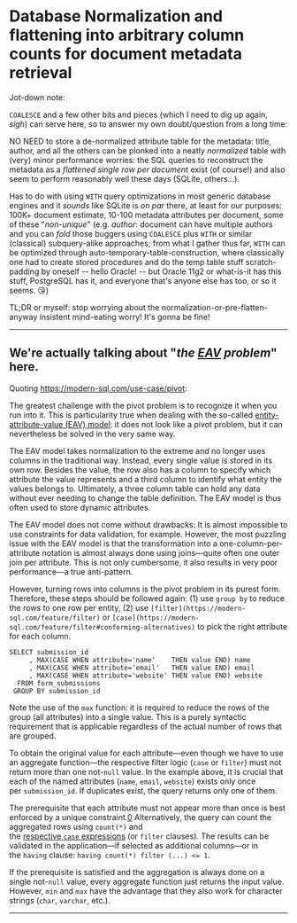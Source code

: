 # Database Normalization and flattening into arbitrary column counts for document metadata retrieval

Jot-down note:

`COALESCE` and a few other bits and pieces (which I need to dig up again, *sigh*) can serve here, so to answer my own doubt/question from a long time:

NO NEED to store a de-normalized attribute table for the metadata: title, author, and all the others can be plonked into a neatly *normalized* table with (very) minor performance worries: the SQL queries to reconstruct the metadata as a *flattened single row per document* exist (of course!) and also seem to perform reasonably well these days (SQLite, others...). 

Has to do with using `WITH` query optimizations in most generic database engines and it *sounds* like SQLite is *on par* there, at least for our purposes: 100K+ document estimate, 10-100 metadata attributes per document, some of these "*non-unique*" (e.g. *author*: document can have multiple authors and you can *fold* those buggers using `COALESCE` plus `WITH` or similar (classical) subquery-alike approaches; from what I gather thus far, `WITH` can be optimized through auto-temporary-table-construction, where classically one had to create stored procedures and do the temp table stuff scratch-padding by oneself -- hello Oracle! -- but Oracle 11g2 or what-is-it has this stuff, PostgreSQL has it, and everyone that's anyone else has too, or so it seems. 😘)

TL;DR or myself: stop worrying about the normalization-or-pre-flatten-anyway insistent mind-eating worry! It's gonna be fine!

--------------


## We're actually talking about "*the [EAV](https://en.wikipedia.org/wiki/Entity%E2%80%93attribute%E2%80%93value_model) problem*" here. 

Quoting https://modern-sql.com/use-case/pivot:
 
The greatest challenge with the pivot problem is to recognize it when you run into it. This is particularity true when dealing with the so-called [entity-attribute-value (EAV) model](https://en.wikipedia.org/wiki/Entity%E2%80%93attribute%E2%80%93value_model): it does not look like a pivot problem, but it can nevertheless be solved in the very same way.
 
The EAV model takes normalization to the extreme and no longer uses columns in the traditional way. Instead, every single value is stored in its own row. Besides the value, the row also has a column to specify which attribute the value represents and a third column to identify what entity the values belongs to. Ultimately, a three column table can hold any data without ever needing to change the table definition. The EAV model is thus often used to store dynamic attributes.
 
The EAV model does not come without drawbacks: It is almost impossible to use constraints for data validation, for example. However, the most puzzling issue with the EAV model is that the transformation into a one-column-per-attribute notation is almost always done using joins—quite often one outer join per attribute. This is not only cumbersome, it also results in very poor performance—a true anti-pattern.
 
However, turning rows into columns is the pivot problem in its purest form. Therefore, these steps should be followed again: (1) use `group by` to reduce the rows to one row per entity, (2) use `[filter](https://modern-sql.com/feature/filter)` or `[case](https://modern-sql.com/feature/filter#conforming-alternatives)` to pick the right attribute for each column.

```
SELECT submission_id
     , MAX(CASE WHEN attribute='name'    THEN value END) name
     , MAX(CASE WHEN attribute='email'   THEN value END) email
     , MAX(CASE WHEN attribute='website' THEN value END) website
  FROM form_submissions
 GROUP BY submission_id
```

Note the use of the `max` function: it is required to reduce the rows of the group (all attributes) into a single value. This is a purely syntactic requirement that is applicable regardless of the actual number of rows that are grouped.
 
To obtain the original value for each attribute—even though we have to use an aggregate function—the respective filter logic (`case` or `filter`) must not return more than one not-`null` value. In the example above, it is crucial that each of the named attributes (`name`, `email`, `website`) exists only once per `submission_id`. If duplicates exist, the query returns only one of them.
 
The prerequisite that each attribute must not appear more than once is best enforced by a unique constraint.[0](https://modern-sql.com/use-case/pivot#footnote-0 "In this case, the constraint is on (SUBSIDIARY_ID, ATTRIBUTE).") Alternatively, the query can count the aggregated rows using `count(*)` and the [respective `case` expressions](https://modern-sql.com/feature/filter#emulate-count) (or `filter` clauses). The results can be validated in the application—if selected as additional columns—or in the `having` clause: `having count(*) filter (...) <= 1`.

If the prerequisite is satisfied and the aggregation is always done on a single not-`null` value, every aggregate function just returns the input value. However, `min` and `max` have the advantage that they also work for character strings (`char`, `varchar`, etc.).

---------




